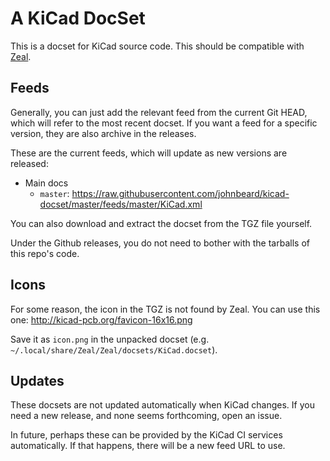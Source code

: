 # A KiCad DocSet

This is a docset for KiCad source code. This should be compatible with [Zeal][].

## Feeds

Generally, you can just add the relevant feed from the current Git HEAD,
which will refer to the most recent docset. If you want a feed for a specific
version, they are also archive in the releases.

These are the current feeds, which will update as new versions are released:

* Main docs
    * `master`: https://raw.githubusercontent.com/johnbeard/kicad-docset/master/feeds/master/KiCad.xml

You can also download and extract the docset from the TGZ file yourself.

Under the Github releases, you do not need to bother with the tarballs of this
repo's code.

## Icons

For some reason, the icon in the TGZ is not found by Zeal. You can
use this one: http://kicad-pcb.org/favicon-16x16.png

Save it as `icon.png` in the unpacked docset (e.g. `~/.local/share/Zeal/Zeal/docsets/KiCad.docset`).

## Updates

These docsets are not updated automatically when KiCad changes.
If you need a new release, and none seems forthcoming, open an issue.

In future, perhaps these can be provided by the KiCad CI services automatically.
If that happens, there will be a new feed URL to use.

[Zeal]: https://zealdocs.org

